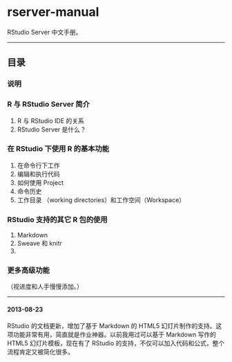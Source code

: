 rserver-manual
==============

RStudio Server 中文手册。

---
## 目录

### 说明

### R 与 RStudio Server 简介

1. R 与 RStudio IDE 的关系
2. RStudio Server 是什么？

### 在 RStudio 下使用 R 的基本功能 

1. 在命令行下工作
2. 编辑和执行代码
5. 如何使用 Project
6. 命令历史
7. 工作目录 （working directories）和工作空间（Workspace）

### RStudio 支持的其它 R 包的使用

1. Markdown
2. Sweave 和 knitr
3. 

### 更多高级功能
（视进度和人手慢慢添加。）


---


#### 2013-08-23

RStudio 的文档更新，增加了基于 Markdown 的 HTML5 幻灯片制作的支持。这项功能非常有用，简直就是作业神器。以前我用过可以基于 Markdown 写作的 HTML5 幻灯片模板，现在有了 RStudio 的支持，不仅可以加入代码和公式，整个流程肯定又被简化很多。




